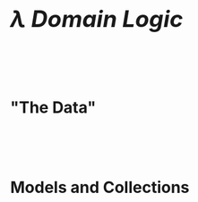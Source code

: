 <h1 style="font-size: 290%"><em>λ Domain Logic</em></h1>
<br><br><br>
<h1 class="fragment">"The Data"</h1>
<br><br><br>
<h1 class="fragment">Models and Collections</h1>
